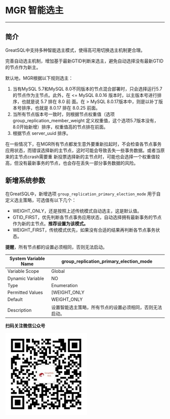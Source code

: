 # MGR 智能选主
---

## 简介
GreatSQL中支持多种智能选主模式，使得高可用切换选主机制更合理。

完善自动选主机制，增加基于最新GTID判断来选主，避免自动选择没有最新GTID的节点作为新主。

默认地，MGR根据以下规则选主：
1. 当有MySQL 5.7和MySQL 8.0不同版本的节点混合部署时，只会选择运行5.7的节点作为主节点。此外，在 <= MySQL 8.0.16 版本时，以主版本号进行排序，也就是说 5.7 排在 8.0 前
面。在 > MySQL 8.0.17版本中，则是以补丁版本号排序，也就是 8.0.17 排在 8.0.25 前面。
2. 当所有节点版本号一致时，则根据节点权重值（选项 group_replication_member_weight 定义权重值，这个选项5.7版本没有，8.0开始新增）排序，权重值高的节点排在前面。
3. 根据节点 server_uuid 排序。

在一些情况下，在MGR所有节点都发生意外要重新拉起时，不会检查各节点事务应用状态，而错误选择新的主节点，这时可能会导致丢失一些事务数据。或者当原来的主节点crash需要重
新投票选择新的主节点时，可能也会选择一个权重值较高，但没有最新事务的节点，也会存在丢失一部分事务数据的风险。

## 新增系统参数
在GreatSQL中，新增选项 `group_replication_primary_election_mode` 用于自定义选主策略，可选值有以下几个：
- WEIGHT_ONLY，还是按照上述传统模式自动选主，这是默认值。
- GTID_FIRST，优先判断各节点事务应用状态，自动选择拥有最新事务的节点作为新的主节点。**推荐设置为该模式。**
- WEIGHT_FIRST，传统模式优先，如果没有合适的结果再判断各节点事务状态。

**提醒**，所有节点都的设置必须相同，否则无法启动。

| System Variable Name    | group_replication_primary_election_mode |
| --- | --- |
| Variable Scope    | Global |
| Dynamic Variable    | NO |
| Type | Enumeration |
| Permitted Values |  [WEIGHT_ONLY | GTID_FIRST | WEIGHT_FIRST] |
| Default    | WEIGHT_ONLY |
| Description    | 设置智能选主策略，所有节点的设置必须相同，否则无法启动。|


**扫码关注微信公众号**

![greatsql-wx](../greatsql-wx.jpg)
